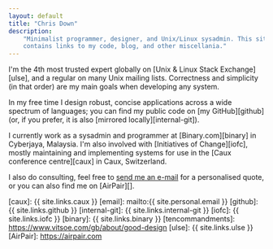 ```yaml
---
layout: default
title: "Chris Down"
description:
    "Minimalist programmer, designer, and Unix/Linux sysadmin. This site
    contains links to my code, blog, and other miscellania."
---
```


I'm the 4th most trusted expert globally on [Unix & Linux Stack
Exchange][ulse], and a regular on many Unix mailing lists. Correctness and
simplicity (in that order) are my main goals when developing any system.

In my free time I design robust, concise applications across a wide spectrum of
languages; you can find my public code on [my GitHub][github] (or, if you
prefer, it is also [mirrored locally][internal-git]).

I currently work as a sysadmin and programmer at [Binary.com][binary] in
Cyberjaya, Malaysia. I'm also involved with [Initiatives of Change][iofc],
mostly maintaining and implementing systems for use in the [Caux conference
centre][caux] in Caux, Switzerland.

I also do consulting, feel free to <a class="email no-replace-text"
href="http://scr.im/{{ site.personal.email.scrim }}">send me an e-mail</a> for
a personalised quote, or you can also find me on [AirPair][].

[caux]:            {{ site.links.caux }}
[email]:           mailto:{{ site.personal.email }}
[github]:          {{ site.links.github }}
[internal-git]:    {{ site.links.internal-git }}
[iofc]:            {{ site.links.iofc }}
[binary]:          {{ site.links.binary }}
[tencommandments]: https://www.vitsoe.com/gb/about/good-design
[ulse]:            {{ site.links.ulse }}
[AirPair]:         https://airpair.com
